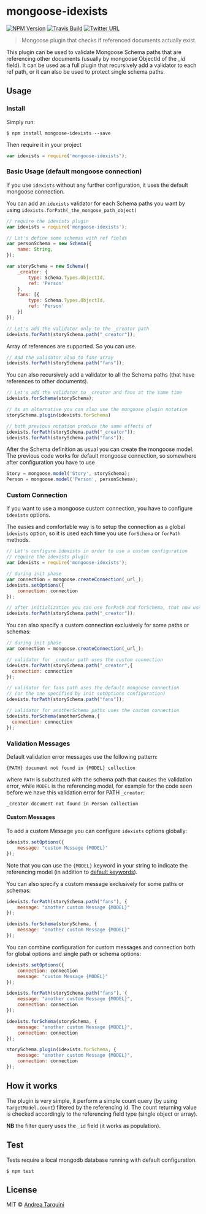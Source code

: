 # mongoose-idexists
[![NPM Version][npm-image]][npm-url] [![Travis Build][travis-image]][travis-url] [![Twitter URL][twitter-image]][twitter-url]

> Mongoose plugin that checks if referenced documents actually exist.

This plugin can be used to validate Mongoose Schema paths that are referencing other documents (usually by mongoose ObjectId of the *_id* field). It can be used as a full plugin that recursively add a validator to each ref path, or it can also be used to protect single schema paths.

## Usage
### Install
Simply run:

```
$ npm install mongoose-idexists --save
```

Then require it in your project

```javascript
var idexists = require('mongoose-idexists');
```

### Basic Usage (default mongoose connection)
If you use `idexists` without any further configuration, it uses the default mongoose connection.

You can add an `idexists` validator for each Schema paths you want by using `idexists.forPath(_the_mongose_path_object)`

```javascript
// require the idexists plugin
var idexists = require('mongoose-idexists');

// Let's define some schemas with ref fields
var personSchema = new Schema({
    name: String,
});

var storySchema = new Schema({
    _creator: {
        type: Schema.Types.ObjectId,
        ref: 'Person'
    },
    fans: [{
        type: Schema.Types.ObjectId,
        ref: 'Person'
    }]
});

// Let's add the validator only to the _creator path
idexists.forPath(storySchema.path("_creator"));
```

Array of references are supported. So you can use.

```javascript
// Add the validator also to fans array
idexists.forPath(storySchema.path("fans"));
```

You can also recursively add a validator to all the Schema paths (that have references to other documents).

```javascript
// Let's add the validator to _creator and fans at the same time
idexists.forSchema(storySchema);

// As an alternative you can also use the mongoose plugin notation
storySchema.plugin(idexists.forSchema)

// both previous notation produce the same effects of
idexists.forPath(storySchema.path("_creator"));
idexists.forPath(storySchema.path("fans"));
```

After the Schema definition as usual you can create the mongoose model. The previous code works for default mongoose connection, so somewhere after configuration you have to use

```javascript
Story = mongoose.model('Story', storySchema);
Person = mongoose.model('Person', personSchema);
```

### Custom Connection
If you want to use a mongoose custom connection, you have to configure `idexists` options.

The easies and comfortable way is to setup the connection as a global `ìdexists` option, so it is used each time you use `forSchema` or `forPath` methods.

```javascript
// Let's configure ìdexists in order to use a custom configuration
// require the idexists plugin
var idexists = require('mongoose-idexists');

// during init phase
var connection = mongoose.createConnection(_url_);
idexists.setOptions({
    connection: connection
});

// after initialization you can use forPath and forSchema, that now use the custom connection
idexists.forPath(storySchema.path("_creator"));
```

You can also specify a custom connection exclusively for some paths or schemas:

```javascript
// during init phase
var connection = mongoose.createConnection(_url_);

// validator for _creator path uses the custom connection
idexists.forPath(storySchema.path("_creator",{
  connection: connection
});

// validator for fans path uses the default mongoose connection
// (or the one specified by init setOptions configuration)
idexists.forPath(storySchema.path("fans"));

// validator for anotherSchema paths uses the custom connection
idexists.forSchema(anotherSchema,{
  connection: connection
});
```

### Validation Messages
Default validation error messages use the following pattern:

`{PATH} document not found in {MODEL} collection`

where `PATH` is substituted with the schema path that causes the validation error, while `MODEL` is the referencing model, for example for the code seen before we have this validation error for PATH `_creator`:

`_creator document not found in Person collection`

#### Custom Messages
To add a custom Message you can configure `idexists` options globally:

```javascript
idexists.setOptions({
    message: "custom Message {MODEL}"
});
```

Note that you can use the `{MODEL}` keyword in your string to indicate the referencing model (in addition to [default keywords](http://mongoosejs.com/docs/api.html#error_messages_MongooseError-messages)).

You can also specify a custom message exclusively for some paths or schemas:

```javascript
idexists.forPath(storySchema.path("fans"), {
    message: "another custom Message {MODEL}"
});

idexists.forSchema(storySchema, {
    message: "another custom Message {MODEL}"
});
```

You can combine configuration for custom messages and connection both for global options and single path or schema options:

```javascript
idexists.setOptions({
    connection: connection
    message: "custom Message {MODEL}"
});

idexists.forPath(storySchema.path("fans"), {
    message: "another custom Message {MODEL}",
    connection: connection
});

idexists.forSchema(storySchema, {
    message: "another custom Message {MODEL}",
    connection: connection
});

storySchema.plugin(idexists.forSchema, {
    message: "another custom Message {MODEL}",
    connection: connection
});
```

## How it works
The plugin is very simple, it perform a simple count query (by using `TargetModel.count`) filtered by the referencing id. The count returning value is checked accordingly to the referencing field type (single object or array).

**NB** the filter query uses the `_id` field (it works as population).

## Test
Tests require a local mongodb database running with default configuration.

```
$ npm test
```

## License
MIT © [Andrea Tarquini](https://blog.h4t0n.com)

[npm-image]: https://img.shields.io/npm/v/mongoose-idexists.svg
[npm-url]: https://www.npmjs.com/package/mongoose-idexists
[travis-image]: https://img.shields.io/travis/h4t0n/mongoose-idexists.svg
[travis-url]: https://travis-ci.org/h4t0n/mongoose-idexists
[twitter-image]: https://img.shields.io/twitter/url/http/shields.io.svg?style=social
[twitter-url]: https://github.com/h4t0n/mongoose-idexists
